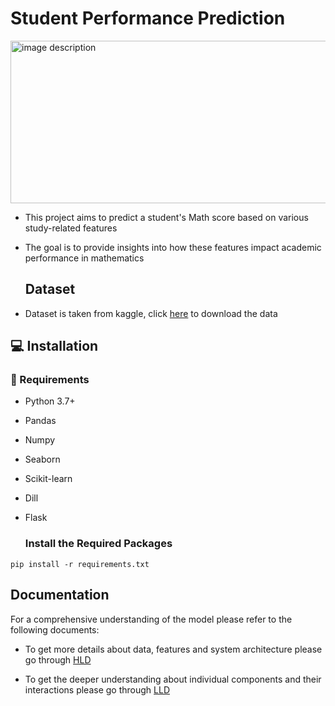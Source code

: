 # Student Performance Prediction
<img src="https://github.com/user-attachments/assets/7a7671ed-e3e2-48c6-805b-75675bb03e21" alt="image description" width="550" height="260">

- This project aims to predict a student's Math score based on various study-related features 
- The goal is to provide insights into how these features impact academic performance in mathematics
  

  ## Dataset
- Dataset is taken from kaggle, click  [here](https://github.com/Fatimarz/Machine-Learning-Projects/blob/main/Student_performance_prediction/notebook/stud.csv) to download the data
  

## 💻 Installation
### 🔧  Requirements

- Python 3.7+
- Pandas
- Numpy
- Seaborn
- Scikit-learn
- Dill
- Flask

  ### Install the Required Packages
```
pip install -r requirements.txt

```

## Documentation
For a comprehensive understanding of the model please refer to the following documents:

- To get more details about data, features and system architecture please go through [HLD](https://github.com/Fatimarz/Machine-Learning-Projects/blob/main/Student_performance_prediction/doc/(HLD).docx)

- To get the deeper understanding about individual components and their interactions please go through [LLD](https://github.com/Fatimarz/Machine-Learning-Projects/blob/main/Student_performance_prediction/doc/LLD.docx)





  
